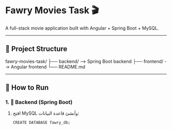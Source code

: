 # Fawry Movies Task 🎬

A full-stack movie application built with Angular + Spring Boot + MySQL.

---

## 📁 Project Structure

fawry-movies-task/
├── backend/ --> Spring Boot backend
├── frontend/ --> Angular frontend
└── README.md


---

## 🔧 How to Run

### 1. 🧠 Backend (Spring Boot)

1. افتح MySQL وأنشئ قاعدة البيانات:
   ```mySql
   CREATE DATABASE fawry_db;

